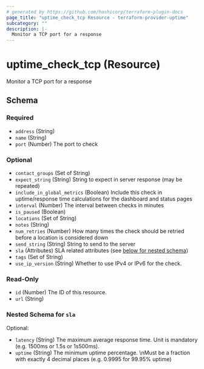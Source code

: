 ```yaml
---
# generated by https://github.com/hashicorp/terraform-plugin-docs
page_title: "uptime_check_tcp Resource - terraform-provider-uptime"
subcategory: ""
description: |-
  Monitor a TCP port for a response
---
```


# uptime_check_tcp (Resource)

Monitor a TCP port for a response



<!-- schema generated by tfplugindocs -->
## Schema

### Required

- `address` (String)
- `name` (String)
- `port` (Number) The port to check

### Optional

- `contact_groups` (Set of String)
- `expect_string` (String) String to expect in server response (may be repeated)
- `include_in_global_metrics` (Boolean) Include this check in uptime/response time calculations for the dashboard and status pages
- `interval` (Number) The interval between checks in minutes
- `is_paused` (Boolean)
- `locations` (Set of String)
- `notes` (String)
- `num_retries` (Number) How many times the check should be retried before a location is considered down
- `send_string` (String) String to send to the server
- `sla` (Attributes) SLA related attributes (see [below for nested schema](#nestedatt--sla))
- `tags` (Set of String)
- `use_ip_version` (String) Whether to use IPv4 or IPv6 for the check.

### Read-Only

- `id` (Number) The ID of this resource.
- `url` (String)

<a id="nestedatt--sla"></a>
### Nested Schema for `sla`

Optional:

- `latency` (String) The maximum average response time. Unit is mandatory (e.g. 1500ms or 1.5s or 1s500ms).
- `uptime` (String) The minimum uptime percentage. \nMust be a fraction with exactly 4 decimal places (e.g. 0.9995 for 99.95% uptime)


